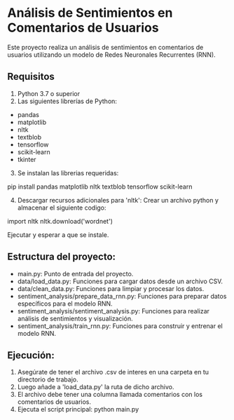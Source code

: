 # Análisis de Sentimientos en Comentarios de Usuarios

Este proyecto realiza un análisis de sentimientos en comentarios de usuarios utilizando un modelo de Redes Neuronales Recurrentes (RNN).

## Requisitos

1. Python 3.7 o superior
2. Las siguientes librerías de Python:

- pandas
- matplotlib
- nltk
- textblob
- tensorflow
- scikit-learn
- tkinter

3. Se instalan las librerias requeridas:

pip install pandas matplotlib nltk textblob tensorflow scikit-learn

4. Descargar recursos adicionales para 'nltk':
Crear un archivo python y almacenar el siguiente codigo:

import nltk
nltk.download('wordnet')

Ejecutar y esperar a que se instale.

## Estructura del proyecto:

- main.py: Punto de entrada del proyecto.
- data/load_data.py: Funciones para cargar datos desde un archivo CSV.
- data/clean_data.py: Funciones para limpiar y procesar los datos.
- sentiment_analysis/prepare_data_rnn.py: Funciones para preparar datos específicos para el modelo RNN.
- sentiment_analysis/sentiment_analysis.py: Funciones para realizar análisis de sentimientos y visualización.
- sentiment_analysis/train_rnn.py: Funciones para construir y entrenar el modelo RNN.

## Ejecución:

1. Asegúrate de tener el archivo .csv de interes en una carpeta en tu directorio de trabajo. 
2. Luego añade a 'load_data.py' la ruta de dicho archivo.
3. El archivo debe tener una columna llamada comentarios con los comentarios de usuarios.
4. Ejecuta el script principal:
python main.py



